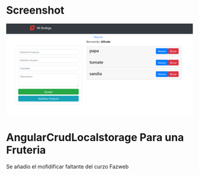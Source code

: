 # Screenshot
![](./docs/screenshot.png)

# AngularCrudLocalstorage Para una Fruteria 
Se añadio el mofidificar faltante del curzo Fazweb
